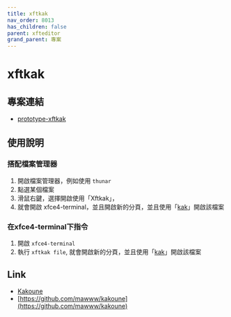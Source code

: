 ```yaml
---
title: xftkak
nav_order: 8013
has_children: false
parent: xfteditor
grand_parent: 專案
---
```


# xftkak


## 專案連結 

* [prototype-xftkak](https://github.com/samwhelp/tool-xfteditor/tree/gh-pages/_demo/project/xfteditor/prototype/xftkak)


## 使用說明

### 搭配檔案管理器

1. 開啟檔案管理器，例如使用 `thunar` 
2. 點選某個檔案
3. 滑鼠右鍵，選擇開啟使用「Xftkak」，
4. 就會開啟 xfce4-terminal，並且開啟新的分頁，並且使用「[kak](https://kakoune.org/)」開啟該檔案

### 在xfce4-terminal下指令

1. 開啟 `xfce4-terminal`
2. 執行 `xftkak file`, 就會開啟新的分頁，並且使用「[kak](https://kakoune.org/)」開啟該檔案


## Link

* [Kakoune](https://kakoune.org/)
* [https://github.com/mawww/kakoune](https://github.com/mawww/kakoune)
